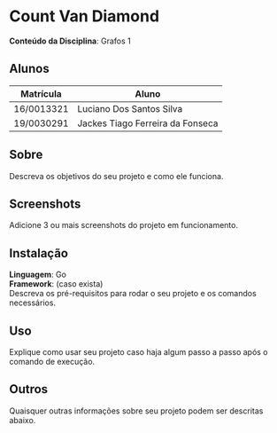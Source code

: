 # Count Van Diamond

**Conteúdo da Disciplina**: Grafos 1<br>

## Alunos
|Matrícula | Aluno |
| -- | -- |
| 16/0013321  |  Luciano Dos Santos Silva |
| 19/0030291  |  Jackes Tiago Ferreira da Fonseca |

## Sobre 
Descreva os objetivos do seu projeto e como ele funciona. 

## Screenshots
Adicione 3 ou mais screenshots do projeto em funcionamento.

## Instalação 
**Linguagem**: Go<br>
**Framework**: (caso exista)<br>
Descreva os pré-requisitos para rodar o seu projeto e os comandos necessários.

## Uso 
Explique como usar seu projeto caso haja algum passo a passo após o comando de execução.

## Outros 
Quaisquer outras informações sobre seu projeto podem ser descritas abaixo.




